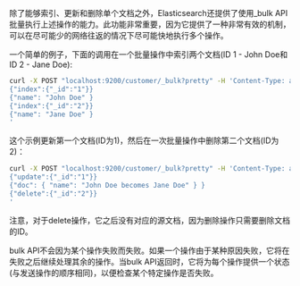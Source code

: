 除了能够索引、更新和删除单个文档之外，Elasticsearch还提供了使用_bulk API批量执行上述操作的能力。此功能非常重要，因为它提供了一种非常有效的机制，可以在尽可能少的网络往返的情况下尽可能快地执行多个操作。

一个简单的例子，下面的调用在一个批量操作中索引两个文档(ID 1 - John Doe和ID 2 - Jane Doe):
```bash
curl -X POST "localhost:9200/customer/_bulk?pretty" -H 'Content-Type: application/json' -d'
{"index":{"_id":"1"}}
{"name": "John Doe" }
{"index":{"_id":"2"}}
{"name": "Jane Doe" }
'
```

这个示例更新第一个文档(ID为1)，然后在一次批量操作中删除第二个文档(ID为2)：
```bash
curl -X POST "localhost:9200/customer/_bulk?pretty" -H 'Content-Type: application/json' -d'
{"update":{"_id":"1"}}
{"doc": { "name": "John Doe becomes Jane Doe" } }
{"delete":{"_id":"2"}}
'
```

注意，对于delete操作，它之后没有对应的源文档，因为删除操作只需要删除文档的ID。

bulk API不会因为某个操作失败而失败。如果一个操作由于某种原因失败，它将在失败之后继续处理其余的操作。当bulk API返回时，它将为每个操作提供一个状态(与发送操作的顺序相同)，以便检查某个特定操作是否失败。